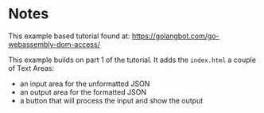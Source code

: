# Notes

This example based tutorial found at:
https://golangbot.com/go-webassembly-dom-access/

This example builds on part 1 of the tutorial. It adds the `index.html`
a couple of Text Areas:
- an input area for the unformatted JSON
- an output area for the formatted JSON
- a button that will process the input and show the output



